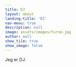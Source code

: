 ```yaml
---
title: DJ
layout: about
landing-title: 'DJ'
nav-menu: true
description: null
image: assets/images/turne.jpg
author: null
show_tile: true
show_image: false
---
```



Jeg er DJ.

